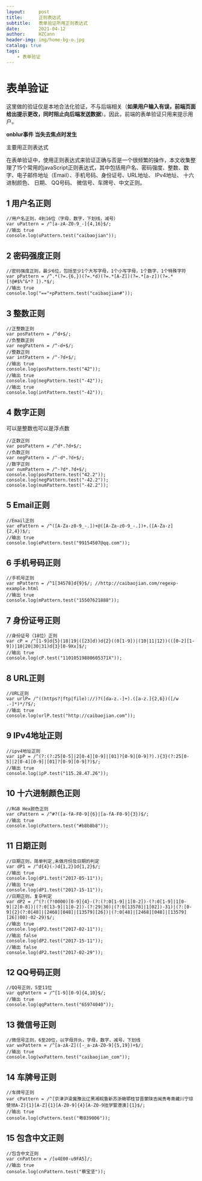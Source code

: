 ```yaml
---
layout:     post
title:      正则表达式
subtitle:   表单验证所用正则表达式
date:       2021-04-12
author:     HZCann
header-img: img/home-bg-o.jpg
catalog: true
tags:
    - 表单验证
---
```


# 表单验证

这里做的验证仅是本地合法化验证，不与后端相关（**如果用户输入有误，前端页面给出提示更改，同时阻止向后端发送数据**）。因此，前端的表单验证只用来提示用户。

**onblur事件 当失去焦点时发生**

主要用正则表达式

在表单验证中，使用正则表达式来验证正确与否是一个很频繁的操作，本文收集整理了15个常用的javaScript正则表达式，其中包括用户名、密码强度、整数、数字、电子邮件地址（Email）、手机号码、身份证号、URL地址、 IPv4地址、 十六进制颜色、 日期、 QQ号码、 微信号、车牌号、中文正则。

## 1 用户名正则

```
//用户名正则，4到16位（字母，数字，下划线，减号）
var uPattern = /^[a-zA-Z0-9_-]{4,16}$/;
//输出 true
console.log(uPattern.test("caibaojian"));
```

## 2 密码强度正则

```
//密码强度正则，最少6位，包括至少1个大写字母，1个小写字母，1个数字，1个特殊字符
var pPattern = /^.*(?=.{6,})(?=.*d)(?=.*[A-Z])(?=.*[a-z])(?=.*[!@#$%^&*? ]).*$/;
//输出 true
console.log("=="+pPattern.test("caibaojian#"));
```

## 3 整数正则

```
//正整数正则
var posPattern = /^d+$/;
//负整数正则
var negPattern = /^-d+$/;
//整数正则
var intPattern = /^-?d+$/;
//输出 true
console.log(posPattern.test("42"));
//输出 true
console.log(negPattern.test("-42"));
//输出 true
console.log(intPattern.test("-42"));
```

## 4 数字正则

可以是整数也可以是浮点数

```
//正数正则
var posPattern = /^d*.?d+$/;
//负数正则
var negPattern = /^-d*.?d+$/;
//数字正则
var numPattern = /^-?d*.?d+$/;
console.log(posPattern.test("42.2"));
console.log(negPattern.test("-42.2"));
console.log(numPattern.test("-42.2"));
```

## 5 Email正则

```
//Email正则
var ePattern = /^([A-Za-z0-9_-.])+@([A-Za-z0-9_-.])+.([A-Za-z]{2,4})$/;
//输出 true
console.log(ePattern.test("99154507@qq.com"));
```

## 6 手机号码正则

```
//手机号正则
var mPattern = /^1[34578]d{9}$/; //http://caibaojian.com/regexp-example.html
//输出 true
console.log(mPattern.test("15507621888"));
```

## 7 身份证号正则

```
//身份证号（18位）正则
var cP = /^[1-9]d{5}(18|19|([23]d))d{2}((0[1-9])|(10|11|12))(([0-2][1-9])|10|20|30|31)d{3}[0-9Xx]$/;
//输出 true
console.log(cP.test("11010519880605371X"));
```

## 8 URL正则

```
//URL正则
var urlP= /^((https?|ftp|file)://)?([da-z.-]+).([a-z.]{2,6})([/w .-]*)*/?$/;
//输出 true
console.log(urlP.test("http://caibaojian.com"));
```

## 9 IPv4地址正则

```
//ipv4地址正则
var ipP = /^(?:(?:25[0-5]|2[0-4][0-9]|[01]?[0-9][0-9]?).){3}(?:25[0-5]|2[0-4][0-9]|[01]?[0-9][0-9]?)$/;
//输出 true
console.log(ipP.test("115.28.47.26"));
```

## 10 十六进制颜色正则

```
//RGB Hex颜色正则
var cPattern = /^#?([a-fA-F0-9]{6}|[a-fA-F0-9]{3})$/;
//输出 true
console.log(cPattern.test("#b8b8b8"));
```

## 11 日期正则

```
//日期正则，简单判定,未做月份及日期的判定
var dP1 = /^d{4}(-)d{1,2}1d{1,2}$/;
//输出 true
console.log(dP1.test("2017-05-11"));
//输出 true
console.log(dP1.test("2017-15-11"));
//日期正则，复杂判定
var dP2 = /^(?:(?!0000)[0-9]{4}-(?:(?:0[1-9]|1[0-2])-(?:0[1-9]|1[0-9]|2[0-8])|(?:0[13-9]|1[0-2])-(?:29|30)|(?:0[13578]|1[02])-31)|(?:[0-9]{2}(?:0[48]|[2468][048]|[13579][26])|(?:0[48]|[2468][048]|[13579][26])00)-02-29)$/;
//输出 true
console.log(dP2.test("2017-02-11"));
//输出 false
console.log(dP2.test("2017-15-11"));
//输出 false
console.log(dP2.test("2017-02-29"));
```

## 12 QQ号码正则

```
//QQ号正则，5至11位
var qqPattern = /^[1-9][0-9]{4,10}$/;
//输出 true
console.log(qqPattern.test("65974040"));
```

## 13 微信号正则

```
//微信号正则，6至20位，以字母开头，字母，数字，减号，下划线
var wxPattern = /^[a-zA-Z]([-_a-zA-Z0-9]{5,19})+$/;
//输出 true
console.log(wxPattern.test("caibaojian_com"));
```

## 14 车牌号正则

```
//车牌号正则
var cPattern = /^[京津沪渝冀豫云辽黑湘皖鲁新苏浙赣鄂桂甘晋蒙陕吉闽贵粤青藏川宁琼使领A-Z]{1}[A-Z]{1}[A-Z0-9]{4}[A-Z0-9挂学警港澳]{1}$/;
//输出 true
console.log(cPattern.test("粤B39006"));
```

## 15 包含中文正则

```
//包含中文正则
var cnPattern = /[u4E00-u9FA5]/;
//输出 true
console.log(cnPattern.test("蔡宝坚"));
```

